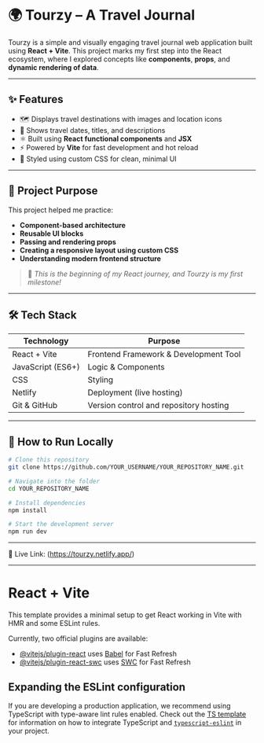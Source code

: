 # 🌍 Tourzy – A Travel Journal

Tourzy is a simple and visually engaging travel journal web application built using **React + Vite**. This project marks my first step into the React ecosystem, where I explored concepts like **components**, **props**, and **dynamic rendering of data**.

---

## ✨ Features
- 🗺️ Displays travel destinations with images and location icons  
- 📅 Shows travel dates, titles, and descriptions  
- ⚛ Built using **React functional components** and **JSX**  
- ⚡ Powered by **Vite** for fast development and hot reload  
- 🎨 Styled using custom CSS for clean, minimal UI  

---

## 🎯 Project Purpose
This project helped me practice:
- **Component-based architecture**
- **Reusable UI blocks**
- **Passing and rendering props**
- **Creating a responsive layout using custom CSS**
- **Understanding modern frontend structure**

> 🚀 _This is the beginning of my React journey, and Tourzy is my first milestone!_

---

## 🛠️ Tech Stack
| Technology | Purpose |
|-----------|---------|
| React + Vite | Frontend Framework & Development Tool |
| JavaScript (ES6+) | Logic & Components |
| CSS | Styling |
| Netlify | Deployment (live hosting) |
| Git & GitHub | Version control and repository hosting |

---


## 🚀 How to Run Locally

```bash
# Clone this repository
git clone https://github.com/YOUR_USERNAME/YOUR_REPOSITORY_NAME.git

# Navigate into the folder
cd YOUR_REPOSITORY_NAME

# Install dependencies
npm install

# Start the development server
npm run dev


```


---

🔗 Live Link: (https://tourzy.netlify.app/)

---

# React + Vite

This template provides a minimal setup to get React working in Vite with HMR and some ESLint rules.

Currently, two official plugins are available:

- [@vitejs/plugin-react](https://github.com/vitejs/vite-plugin-react/blob/main/packages/plugin-react) uses [Babel](https://babeljs.io/) for Fast Refresh
- [@vitejs/plugin-react-swc](https://github.com/vitejs/vite-plugin-react/blob/main/packages/plugin-react-swc) uses [SWC](https://swc.rs/) for Fast Refresh

## Expanding the ESLint configuration

If you are developing a production application, we recommend using TypeScript with type-aware lint rules enabled. Check out the [TS template](https://github.com/vitejs/vite/tree/main/packages/create-vite/template-react-ts) for information on how to integrate TypeScript and [`typescript-eslint`](https://typescript-eslint.io) in your project.
